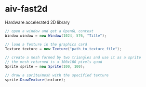 # aiv-fast2d
Hardware accelerated 2D library

```cs
// open a window and get a OpenGL context
Window window = new Window(1024, 576, "Title");
```

```cs
// load a Texture in the graphics card
Texture texture = new Texture("path_to_texture_file");
```

```cs
// create a mesh formed by two triangles and use it as a sprite
// the mesh returned is a 100x100 pixels quad
Sprite sprite = new Sprite(100, 100);
```

```cs
// draw a sprite/mesh with the specified texture
sprite.DrawTexture(texture);
```
